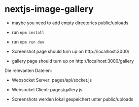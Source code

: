 # nextjs-image-gallery

* maybe you need to add empty directories public/uploads
* run `npm install`
* run `npm run dev`

* Screenshot page should turn up on http://localhost:3000/
* gallery page should turn up on http://localhost:3000/gallery

Die relevanten Dateien:
* Websocket Server: pages/api/socket.js
* Websocket Client: pages/gallery.js

* Screenshots werden lokal gespeichert unter public/uploads
